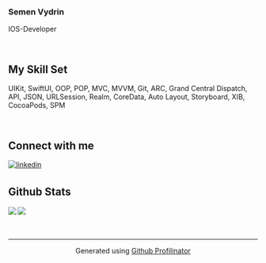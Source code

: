 ### Semen Vydrin
IOS-Developer
  
  

<br/>  


## My Skill Set 

UIKit, SwiftUI, OOP, POP, MVC, MVVM, Git, ARC, Grand Central Dispatch, API, JSON, URLSession, Realm, CoreData, Auto Layout, Storyboard, XIB, CocoaPods, SPM  

<br/>  


## Connect with me  
<a href="https://linkedin.com/in/CemenVy" target="_blank">
<img src=https://img.shields.io/badge/linkedin-%231E77B5.svg?&style=for-the-badge&logo=linkedin&logoColor=white alt=linkedin style="margin-bottom: 5px;" />
</a>  
  

<br/>  


## Github Stats  
<img src="https://github-readme-stats.vercel.app/api/top-langs/?username=CemenVy&hide_border=true&layout=compact" align="left" />  

<img src="https://github-readme-stats.vercel.app/api?username=CemenVy&show_icons=true&count_private=true&hide_border=true" align="left" />  

<br/>  



  

<br/>  


<br />

----
<div align="center">Generated using <a href="https://profilinator.rishav.dev/" target="_blank">Github Profilinator</a></div>
